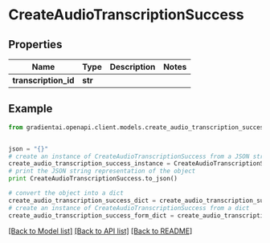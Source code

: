 # CreateAudioTranscriptionSuccess


## Properties
Name | Type | Description | Notes
------------ | ------------- | ------------- | -------------
**transcription_id** | **str** |  | 

## Example

```python
from gradientai.openapi.client.models.create_audio_transcription_success import CreateAudioTranscriptionSuccess


json = "{}"
# create an instance of CreateAudioTranscriptionSuccess from a JSON string
create_audio_transcription_success_instance = CreateAudioTranscriptionSuccess.from_json(json)
# print the JSON string representation of the object
print CreateAudioTranscriptionSuccess.to_json()

# convert the object into a dict
create_audio_transcription_success_dict = create_audio_transcription_success_instance.to_dict()
# create an instance of CreateAudioTranscriptionSuccess from a dict
create_audio_transcription_success_form_dict = create_audio_transcription_success.from_dict(create_audio_transcription_success_dict)
```
[[Back to Model list]](../README.md#documentation-for-models) [[Back to API list]](../README.md#documentation-for-api-endpoints) [[Back to README]](../README.md)


